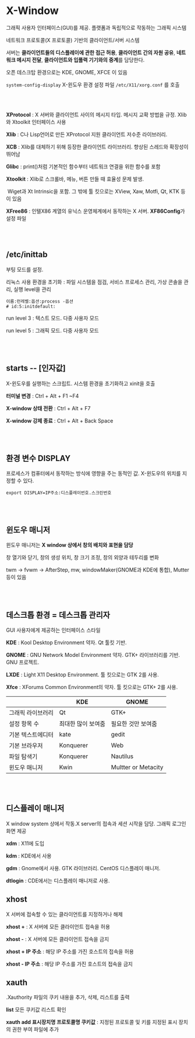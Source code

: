 # X-Window

그래픽 사용자 인터페이스(GUI)를 제공. 플랫폼과 독립적으로 작동하는 그래픽 시스템

네트워크 프로토콜(X 프로토콜) 기반의 클라이언트/서버 시스템

서버는 **클라이언트들의 디스플레이에 관한 접근 허용**, **클라이언트 간의 자원 공유**, **네트워크 메시지 전달**, **클라이언트와 입풀력 기기와의 중계**를 담당한다.

오픈 데스크탑 환경으로는 KDE, GNOME, XFCE 이 있음

`system-config-display` X-윈도우 환경 설정 파일 `/etc/X11/xorg.conf` 를 호출

<br> <br>

**XProtocol** : X 서버와 클라이언트 사이의 메시지 타입. 메시지 교확 방법을 규정. Xlib와 Xtoolkit 인터페이스 사용

**Xlib** : C나 Lisp언어로 만든 XProtocol 지원 클라이언트 저수준 라이브러리. 

**XCB** : Xlib를 대체하기 위해 등장한 클라이언트 라이브러리. 향상된 스레드와 확장성이 뛰어남

**Glibc** : print()처럼 기본적인 함수부터 네트워크 연결을 위한 함수를 포함

**Xtoolkit** : Xlib로 스크롤바, 메뉴, 버튼 만들 때 효율성 문제 발생. 

​				Wiget과 Xt Intrinsic을 포함. 그 밖에 툴 킷으로는 XView, Xaw, Motfi, Qt, KTK 등이 있음

**XFree86** : 인텔X86 계열의 유닉스 운영체계에서 동작하는 X 서버. **XF86Config**가 설정 파일

<br><br>

## /etc/inittab

부팅 모드를 설정.

리눅스 사용 환경을 초기화 : 파일 시스템을 점검, 서비스 프로세스 관리, 가상 콘솔을 관리, 실행 level을 관리

```shell
이름:런레벨:옵션:process -옵션
# id:5:initdefault:
```

run level 3 : 텍스트 모드. 다중 사용자 모드

run level 5 : 그래픽 모드. 다중 사용자 모드

<br><br>

## starts -- [인자값]

X-윈도우를 실행하는 스크립트. 시스템 환경을 초기화하고 xinit을 호출

**터미널 변경** : Ctrl + Alt + F1 ~F4

**X-window 상태 전환** : Ctrl + Alt + F7

**X-window 강제 종료** : Ctrl + Alt + Back Space

<br><br>

## 환경 변수 DISPLAY

프로세스가 컴퓨터에서 동작하는 방식에 영향을 주는 동적인 값. X-윈도우의 위치를 지정할 수 있다.

```
export DISPLAY=IP주소:디스플레이번호.스크린번호
```

<br><br>

## 윈도우 매니저

윈도우 매니저는 **X window 상에서 창의 배치와 표현을 담당**

창 열기와 닫기, 창의 생성 위치, 창 크기 조정, 창의 외양과 테두리를 변화

twm -> fvwm -> AfterStep, mw, windowMaker(GNOME과 KDE에 통합), Mutter 등이 있음

<br><br>

## 데스크톱 환경 = 데스크톱 관리자

GUI 사용자에게 제공하는 인터페이스 스타일

**KDE** : Kool Desktop Environment 약자. Qt 툴킷 기반. 

**GNOME** : GNU Network Model Environment 약자. GTK+ 라이브러리를 기반. GNU 프로젝트.

**LXDE** : Light X11 Desktop Environment. 툴 킷으로는 GTK 2를 사용. 

**Xfce** : XForums Common Environment의 약자. 툴 킷으로는 GTK+ 2를 사용. 

|                   | KDE                | GNOME               |
| ----------------- | ------------------ | ------------------- |
| 그래픽 라이브러리 | Qt                 | GTK+                |
| 설정 항목 수      | 최대한 많이 보여줌 | 필요한 것만 보여줌  |
| 기본 텍스트에디터 | kate               | gedit               |
| 기본 브라우저     | Konquerer          | Web                 |
| 파일 탐색기       | Konquerer          | Nautilus            |
| 윈도우 매니저     | Kwin               | Multter or Metacity |

<br><br>

## 디스플레이 매니저

X window system 상에서 작동.X server의 접속과 세션 시작을 담당. 그래픽 로그인 화면 제공

**xdm** : X11에 도입

**kdm** : KDE에서 사용

**gdm** : Gnome에서 사용. GTK 라이브러리. CentOS 디스플레이 매니저.

**dtlogin** : CDE에서는 디스플레이 매니저로 사용.



## xhost 

X 서버에 접속할 수 있는 클라이언트를 지정하거나 해제

**xhost +** : X 서버에 모든 클라이언트 접속을 허용

**xhost -** : X 서버에 모든 클라이언트 접속을 금지

**xhost + IP 주소** : 해당 IP 주소를 가진 호스트의 접속을 허용

**xhost - IP 주소** : 해당 IP 주소를 가진 호스트의 접속을 금지



## xauth

.Xauthority 파일의 쿠키 내용을 추가, 삭제, 리스트를 출력

**list** 모든 쿠키값 리스트 확인

**xauth add 표시장치명 프로토콜명 쿠키값** : 지정된 프로토콜 및 키를 지정된 표시 장치의 권한 부여 파일에 추가





